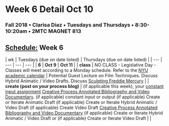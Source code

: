 # Week 6 Detail Oct 10

### Fall 2018 • Clarisa Diaz • Tuesdays and Thursdays • 8:30-10:20am • 2MTC MAGNET 813

## [Schedule:](./) Week 6

| wk | Tuesdays \(due on date listed\) | Thursdays \(due on date listed\) |
| --- | --- | --- | --- |
| **6** | **Oct 9** | **Oct 11** |
| **class** | NO CLASS - Legislative Day - Classes will meet according to a Monday schedule. Refer to the [NYU academic calendar](https://www.nyu.edu/registrar/calendars/university-academic-calendar.html#1188) |  Potential Guest Lecture on Film Techniques. Discuss Hybrid Animatic / Video Drafts. Discuss [Sculpting Freddie Mercury](https://www.youtube.com/watch?v=L_vQW3xQEhc) |
| **create \(post on your process blog\)** |  \(if applicable this week\), your [constant input assignment](../assignments/constant-input-or-output.md) [Creative Process Annotated Bibliography and Video Documentary](../projects/creative-process-annotated-bibliography-and-video-documentary.md). \(if applicable\) constant input or output \(if applicable\) Create or Iterate Animatic Draft \(if applicable\) Create or Iterate Hybrid Animatic / Video Draft \(if applicable\) Create Video Draft [Creative Process Annotated Bibliography and Video Documentary](../projects/creative-process-annotated-bibliography-and-video-documentary.md) \(if applicable\) Create or Iterate Hybrid Animatic / Video Draft or \(if applicable\) Create or Iterate Video Draft |  |

